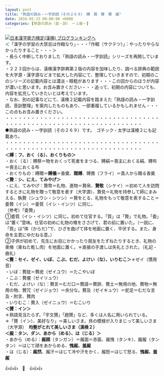 ```yaml
---
layout: post
title: "熟語の読み・一字訓読（その２６９）　賻　贄　贅　贇　赧"
date: 2016-05-23 00:00:00 +0900
categories: [熟語の読み（音・訓）　ー１級－]
---
```


[![](/syuusyuu9701/assets/images/熟語の読み・一字訓読（その２６９）-賻-贄-贅-贇-赧-br_c_3028_1.gif)](http://blog.with2.net/link.php?1659096:3028 "日本漢字能力検定(漢検) ブログランキングへ")[日本漢字能力検定(漢検) ブログランキングへ](http://blog.with2.net/link.php?1659096:3028)  
＜「漢字の学習の大禁忌は作輟なり」・・・「作輟（サクテツ）」：やったりやらなかったりすること・・・＞  
・長らく中断しておりました「熟語の読み・一字訓読」シリーズを再開しています。  
・２２３回からは、漢検漢字辞典第２版の内容を加味したり、調べる辞典の範囲を大字源・漢字源などまで拡大した内容にて、整理していきますので、初期のこのシリーズの記載内容とは濃淡・精粗があります・・・この回からのほうが内容が濃いと思います。お含み置きください・・・追って、初期の内容についても、内容を拡充していきたいとは考えています。  
・なお、別の記事などにて、漢検２記載内容を踏まえた「熟語の読み・一字訓読、音訓整理」を案内したものもあり、一部重複しているかもしれません・・・この点もお含み置きください。  
・・・・・・・・・・・・・・・・・・・・・・・・・・・・・・・・・・・・・・・・・・・・・・・・・・・・・・・・・・・・・・・・・・・・  
●熟語の読み・一字訓読（その２６９）です。　ゴチック・太字は漢検２にも記載あり。  
・・・・・・・・・・・・・・・・・・・・・・・・・・・・・・・・・・・・・・・・・・・・・・・・・・・・・・・・・・・・・・・・・・・・  
**＜賻：フ、おく（る）、おくりもの＞**  
・おく（る）：賻祭＝物をおくって死者をまつる、賻絹＝喪主におくる絹、賻布＝喪主におくる布  
・おくりもの：賻贈＝**賻儀**＝香奠、**贈賻**、賻賚（フライ）＝貴人から賜る香奠  
**＜贄：シ、にえ、てみやげ＞**  
・にえ、てみやげ：贄幣＝礼物、進物＝贄帛、**贄敬**（シケイ）＝初めて人を訪問するときに礼物を贈って敬意を表す（大字源）、贄見＝礼物を持参して師にまみえる、執贄（シュウシ・シツシ）＝贄をとる、礼物をもって敬意を表すること＝委贄（イシ）＝委質（イシ・イシツ）に同じ。  
（参考）「委贄」  
①委質（イシ・イシツ）に同じ。初めて仕官する。「質」は「贄」で礼物。「委」は“置く”意味。仕官の初めに礼物の雉をささげて、君の前に置いた。（一説に、「質」は“体（からだ）”で、ひざを曲げて体を地面に置く、平伏する。また、身命を主君にゆだねる意。）  
②子供が初めて、先生にお目にかかったり朋友をたずねたりするとき、礼物の束脩（束ねた乾し肉）を地面に置く。＊直接の手渡しは失礼とされた。（礼記・曲礼）  
**＜贅：セイ、ゼイ、いぼ、こぶ、むだ、よけい（な）、いりむこ＞**＊ゼイ（慣用音）  
・いぼ：贅肬＝贅疣（ゼイユウ）＝たこやいぼ  
・こぶ：贅瘤（ゼイリュウ）  
・むだ、よけい（な）：贅言＝むだ口＝贅語＝贅辞、贅土＝無用の地、贅物＝無用の物、贅冗（ゼイジョウ）＝余分な。贅及（ゼイキュウ）＝蛇足＝むだな言及・附言、贅肉  
・いりむこ：贅入（ゼイニュウ）＝むこいり  
**＜贇：イン＞**  
＊熟語見当たらず。「宇文贇」「趙贇」など、多くは人名に用いられている。  
＊「贇（イン）、美好なり」＝美しいさま。貝の模様が入りまじって美しいさま（大字源）　**均整がとれて美しいさま（漢検２）**  
**＜赧：タン、ダン、あから（める）、は（じる）＞**  
・あから（める）：**赧顔**（タンガン）＝赧面＝赤面、赧愧（タンキ）、赧赧（タンタン）＝はじて顔をあからめる、**愧赧、羞赧**  
・は（じる）：**赧然**、赧汗＝はじて冷や汗をかく、赧怒＝はじて怒る、**愧赧、羞赧**  
  
👍👍👍　🐒　👍👍👍